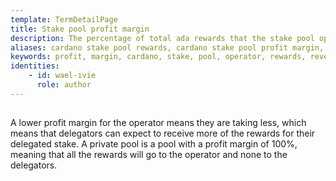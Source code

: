 ```yaml
---
template: TermDetailPage
title: Stake pool profit margin
description: The percentage of total ada rewards that the stake pool operator takes before sharing the rest of the rewards between all the delegators to the pool.
aliases: cardano stake pool rewards, cardano stake pool profit margin, cardano stake pool revenue
keywords: profit, margin, cardano, stake, pool, operator, rewards, revenue
identities: 
    - id: wael-ivie
      role: author
---
```


##

A lower profit margin for the operator means they are taking less, which means that delegators can expect to receive more of the rewards for their delegated stake. A private pool is a pool with a profit margin of 100%, meaning that all the rewards will go to the operator and none to the delegators.